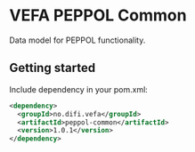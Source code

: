 # VEFA PEPPOL Common

Data model for PEPPOL functionality.


## Getting started

Include dependency in your pom.xml:

```xml
<dependency>
  <groupId>no.difi.vefa</groupId>
  <artifactId>peppol-common</artifactId>
  <version>1.0.1</version>
</dependency>
```